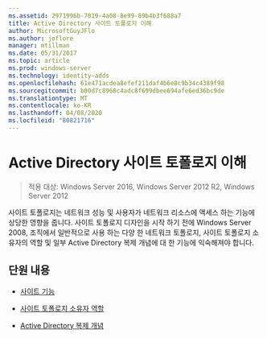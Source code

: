 ```yaml
---
ms.assetid: 2971996b-7019-4a08-8e99-89b4b3f688a7
title: Active Directory 사이트 토폴로지 이해
author: MicrosoftGuyJFlo
ms.author: joflore
manager: mtillman
ms.date: 05/31/2017
ms.topic: article
ms.prod: windows-server
ms.technology: identity-adds
ms.openlocfilehash: 61e471acdea8efef211daf4b6e8c9b34c4389f98
ms.sourcegitcommit: b00d7c8968c4adc8f699dbee694afe6ed36bc9de
ms.translationtype: MT
ms.contentlocale: ko-KR
ms.lasthandoff: 04/08/2020
ms.locfileid: "80821716"
---
```

# <a name="understanding-active-directory-site-topology"></a>Active Directory 사이트 토폴로지 이해

>적용 대상: Windows Server 2016, Windows Server 2012 R2, Windows Server 2012

사이트 토폴로지는 네트워크 성능 및 사용자가 네트워크 리소스에 액세스 하는 기능에 상당한 영향을 줍니다. 사이트 토폴로지 디자인을 시작 하기 전에 Windows Server 2008, 조직에서 일반적으로 사용 하는 다양 한 네트워크 토폴로지, 사이트 토폴로지 소유자의 역할 및 일부 Active Directory 복제 개념에 대 한 기능에 익숙해져야 합니다.  
  
## <a name="in-this-section"></a>단원 내용  
  
-   [사이트 기능](../../ad-ds/plan/Site-Functions.md)  
  
-   [사이트 토폴로지 소유자 역할](../../ad-ds/plan/Site-Topology-Owner-Role.md)  
  
-   [Active Directory 복제 개념](../../ad-ds/get-started/replication/Active-Directory-Replication-Concepts.md)  
  


